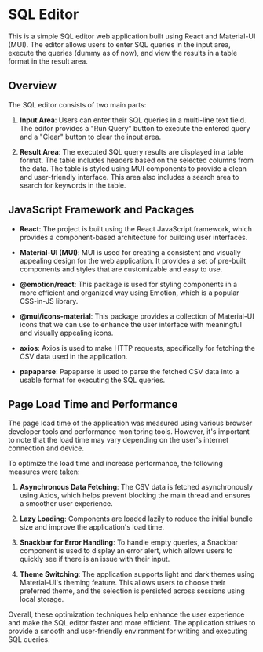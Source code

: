 # SQL Editor

This is a simple SQL editor web application built using React and Material-UI (MUI). The editor allows users to enter SQL queries in the input area, execute the queries (dummy as of now), and view the results in a table format in the result area.

## Overview

The SQL editor consists of two main parts:

1. **Input Area**: Users can enter their SQL queries in a multi-line text field. The editor provides a "Run Query" button to execute the entered query and a "Clear" button to clear the input area.

2. **Result Area**: The executed SQL query results are displayed in a table format. The table includes headers based on the selected columns from the data. The table is styled using MUI components to provide a clean and user-friendly interface. This area also includes a search area to search for keywords in the table.

## JavaScript Framework and Packages

- **React**: The project is built using the React JavaScript framework, which provides a component-based architecture for building user interfaces.

- **Material-UI (MUI)**: MUI is used for creating a consistent and visually appealing design for the web application. It provides a set of pre-built components and styles that are customizable and easy to use.

- **@emotion/react**: This package is used for styling components in a more efficient and organized way using Emotion, which is a popular CSS-in-JS library.

- **@mui/icons-material**: This package provides a collection of Material-UI icons that we can use to enhance the user interface with meaningful and visually appealing icons.

- **axios**: Axios is used to make HTTP requests, specifically for fetching the CSV data used in the application.

- **papaparse**: Papaparse is used to parse the fetched CSV data into a usable format for executing the SQL queries.

## Page Load Time and Performance

The page load time of the application was measured using various browser developer tools and performance monitoring tools. However, it's important to note that the load time may vary depending on the user's internet connection and device.

To optimize the load time and increase performance, the following measures were taken:

1. **Asynchronous Data Fetching**: The CSV data is fetched asynchronously using Axios, which helps prevent blocking the main thread and ensures a smoother user experience.

2. **Lazy Loading**: Components are loaded lazily to reduce the initial bundle size and improve the application's load time.

3. **Snackbar for Error Handling**: To handle empty queries, a Snackbar component is used to display an error alert, which allows users to quickly see if there is an issue with their input.

4. **Theme Switching**: The application supports light and dark themes using Material-UI's theming feature. This allows users to choose their preferred theme, and the selection is persisted across sessions using local storage.

Overall, these optimization techniques help enhance the user experience and make the SQL editor faster and more efficient. The application strives to provide a smooth and user-friendly environment for writing and executing SQL queries.
